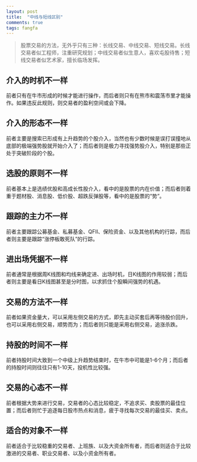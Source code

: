 ```yaml
---
layout: post
title:  "中线与短线区别"
comments: true
tags: fangfa
---
```

> 股票交易的方法，无外乎只有三种：长线交易、中线交易、短线交易。长线交易者似工程师，注重研究规划；中线交易者似生意人，喜欢屯股待售；短线交易者似艺术家，擅长临场发挥。

## 介入的时机不一样
前者只有在牛市形成的时候才能进行操作，而后者则只有在熊市和震荡市里才能操作。如果违反此规则，则交易者的盈利空间或会下降。
 
## 介入的形态不一样
前者主要是搜索已形成有上升趋势的个股介入，当然也有少数时候是误打误撞地从底部的极端强势股就开始介入了；而后者则是极力寻找强势股介入，特别是那些正处于突破阶段的个股。
 
## 选股的原则不一样
前者基本上是选绩优股和高成长性股介入，看中的是股票的内在价值；而后者则着重于题材股、消息股、低价股、超跌反弹股等，看中的是股票的“势”。
 
## 跟踪的主力不一样
前者主要跟踪公募基金、私募基金、QFII、保险资金、以及其他机构的行踪，而后者则主要是跟踪“涨停板敢死队”的行踪。
 
## 进出场凭据不一样
前者通常是根据周K线图和均线来确定进、出场时机，日K线图的作用较弱；而后者则主要是看日K线图甚至是分时图，以求抓住个股瞬间强势的机遇。
 
## 交易的方法不一样
前者如果资金量大，可以采用左侧交易的方式，即先主动买套后再等待股价回升，也可以采用右侧交易，顺势而为；而后者则只能是采用右侧交易，追涨杀跌。
 
## 持股的时间不一样
前者持股时间大致到一个中级上升趋势结束时，在牛市中可能是1-6个月；而后者的持股时间则往往只有1-10天，投机性比较强。
 
## 交易的心态不一样
前者根据大势来进行交易，交易者的心态比较稳定，不追求买、卖股票的最佳位置；而后者则忙于追逐每日股市热点和消息，疲于寻找每次交易的最佳买、卖点。
 
## 适合的对象不一样
前者适合于比较稳重的交易者、上班族、以及大资金所有者，而后者则适合于比较激进的交易者、职业交易者、以及小资金所有者。
 
 